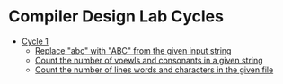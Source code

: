 # Compiler Design Lab Cycles

- [Cycle 1](/cycle1)
  - [Replace "abc" with "ABC" from the given input string](/cycle1/prog1.l)
  - [Count the number of voewls and consonants in a given string](./cycle1/prog2.l)
  - [Count the number of lines words and characters in the given file](./cycle1/prog3.l)
